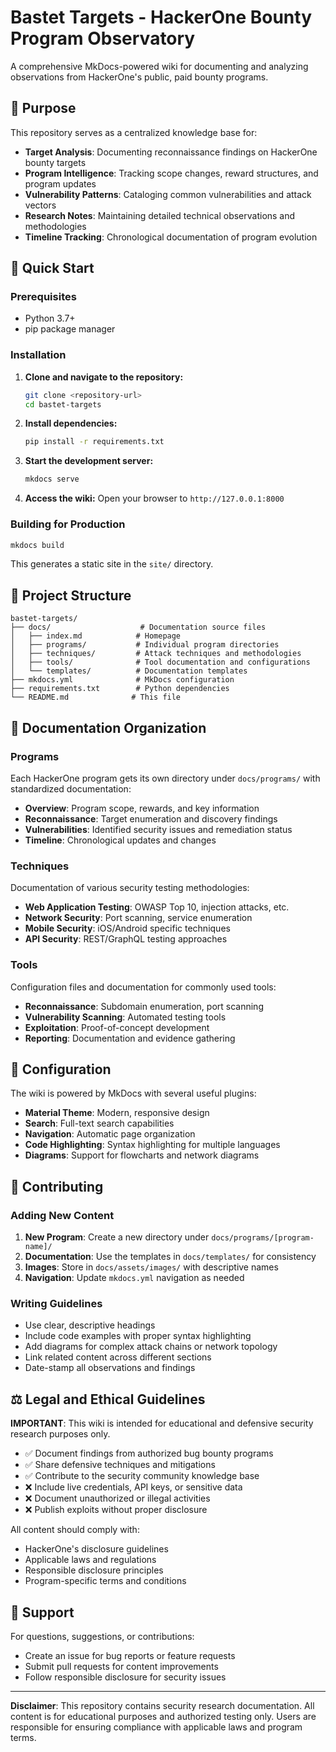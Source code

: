 # Bastet Targets - HackerOne Bounty Program Observatory

A comprehensive MkDocs-powered wiki for documenting and analyzing observations from HackerOne's public, paid bounty programs.

## 🎯 Purpose

This repository serves as a centralized knowledge base for:
- **Target Analysis**: Documenting reconnaissance findings on HackerOne bounty targets
- **Program Intelligence**: Tracking scope changes, reward structures, and program updates
- **Vulnerability Patterns**: Cataloging common vulnerabilities and attack vectors
- **Research Notes**: Maintaining detailed technical observations and methodologies
- **Timeline Tracking**: Chronological documentation of program evolution

## 🚀 Quick Start

### Prerequisites
- Python 3.7+
- pip package manager

### Installation

1. **Clone and navigate to the repository:**
   ```bash
   git clone <repository-url>
   cd bastet-targets
   ```

2. **Install dependencies:**
   ```bash
   pip install -r requirements.txt
   ```

3. **Start the development server:**
   ```bash
   mkdocs serve
   ```

4. **Access the wiki:**
   Open your browser to `http://127.0.0.1:8000`

### Building for Production

```bash
mkdocs build
```

This generates a static site in the `site/` directory.

## 📁 Project Structure

```
bastet-targets/
├── docs/                    # Documentation source files
│   ├── index.md            # Homepage
│   ├── programs/           # Individual program directories
│   ├── techniques/         # Attack techniques and methodologies
│   ├── tools/              # Tool documentation and configurations
│   └── templates/          # Documentation templates
├── mkdocs.yml              # MkDocs configuration
├── requirements.txt        # Python dependencies
└── README.md              # This file
```

## 📖 Documentation Organization

### Programs
Each HackerOne program gets its own directory under `docs/programs/` with standardized documentation:
- **Overview**: Program scope, rewards, and key information
- **Reconnaissance**: Target enumeration and discovery findings
- **Vulnerabilities**: Identified security issues and remediation status
- **Timeline**: Chronological updates and changes

### Techniques
Documentation of various security testing methodologies:
- **Web Application Testing**: OWASP Top 10, injection attacks, etc.
- **Network Security**: Port scanning, service enumeration
- **Mobile Security**: iOS/Android specific techniques
- **API Security**: REST/GraphQL testing approaches

### Tools
Configuration files and documentation for commonly used tools:
- **Reconnaissance**: Subdomain enumeration, port scanning
- **Vulnerability Scanning**: Automated testing tools
- **Exploitation**: Proof-of-concept development
- **Reporting**: Documentation and evidence gathering

## 🔧 Configuration

The wiki is powered by MkDocs with several useful plugins:
- **Material Theme**: Modern, responsive design
- **Search**: Full-text search capabilities
- **Navigation**: Automatic page organization
- **Code Highlighting**: Syntax highlighting for multiple languages
- **Diagrams**: Support for flowcharts and network diagrams

## 📝 Contributing

### Adding New Content

1. **New Program**: Create a new directory under `docs/programs/[program-name]/`
2. **Documentation**: Use the templates in `docs/templates/` for consistency
3. **Images**: Store in `docs/assets/images/` with descriptive names
4. **Navigation**: Update `mkdocs.yml` navigation as needed

### Writing Guidelines

- Use clear, descriptive headings
- Include code examples with proper syntax highlighting
- Add diagrams for complex attack chains or network topology
- Link related content across different sections
- Date-stamp all observations and findings

## ⚖️ Legal and Ethical Guidelines

**IMPORTANT**: This wiki is intended for educational and defensive security research purposes only.

- ✅ Document findings from authorized bug bounty programs
- ✅ Share defensive techniques and mitigations
- ✅ Contribute to the security community knowledge base
- ❌ Include live credentials, API keys, or sensitive data
- ❌ Document unauthorized or illegal activities
- ❌ Publish exploits without proper disclosure

All content should comply with:
- HackerOne's disclosure guidelines
- Applicable laws and regulations
- Responsible disclosure principles
- Program-specific terms and conditions

## 🤝 Support

For questions, suggestions, or contributions:
- Create an issue for bug reports or feature requests
- Submit pull requests for content improvements
- Follow responsible disclosure for security issues

---

**Disclaimer**: This repository contains security research documentation. All content is for educational purposes and authorized testing only. Users are responsible for ensuring compliance with applicable laws and program terms.
